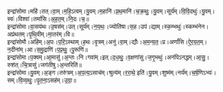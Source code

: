 

  
इन्द्रा॑सोमा।महि॑।तत्।वा॒म्।म॒हि॒ऽत्वम्।यु॒वम्।म॒हानि॑।प्र॒थ॒मानि॑।च॒क्र॒थुः॒।यु॒वम्।सूर्य॑म्।वि॒वि॒दथुः॑।यु॒वम्।स्वः॑।विश्वा॑।तमां॑सि।अ॒ह॒त॒म्।नि॒दः।च॒॥  
इन्द्रा॑सोमा।वा॒सय॑थः।उ॒षस॑म्।उत्।सूर्य॑म्।न॒य॒थः॒।ज्योति॑षा।स॒ह।उप॑।द्याम्।स्क॒म्भथुः॑।स्कम्भ॑नेन।अप्र॑थतम्।पृ॒थि॒वीम्।मा॒तर॑म्।वि॥  
इन्द्रा॑सोमौ।अहि॑म्।अ॒पः।प॒रि॒ऽस्थाम्।ह॒थः।वृ॒त्रम्।अनु॑।वा॒म्।द्यौः।अ॒म॒न्य॒त॒।प्र।अर्णां॑सि।ऐ॒र॒य॒त॒म्।न॒दीना॑म्।आ।स॒मु॒द्राणि॑।प॒प्र॒थुः॒।पु॒रूणि॑॥  
इन्द्रा॑सोमा।प॒क्वम्।आ॒मासु॑।अ॒न्तः।नि।गवा॑म्।इत्।द॒ध॒थुः॒।व॒क्षणा॑सु।ज॒गृ॒भथुः॑।अन॑पिऽनद्धम्।आ॒सु॒।रुश॑त्।चि॒त्रासु॑।जग॑तीषु।अ॒न्तरिति॑॥  
इन्द्रा॑सोमा।यु॒वम्।अ॒ङ्ग।तरु॑त्रम्।अ॒प॒त्य॒ऽसाच॑म्।श्रुत्य॑म्।र॒रा॒थे॒ इति॑।यु॒वम्।शुष्म॑म्।नर्य॑म्।च॒र्ष॒णिऽभ्यः॑।सम्।वि॒व्य॒थुः॒।पृ॒त॒ना॒ऽसह॑म्।उ॒ग्रा॒॥  
